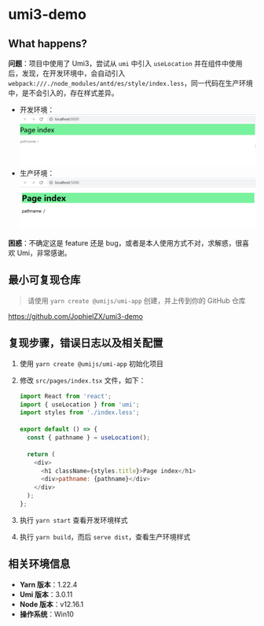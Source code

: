 # umi3-demo

<!--
感谢您向我们反馈问题，为了高效的解决问题，我们期望你能提供以下信息：
-->

## What happens?

<!-- 清晰的描述下遇到的问题。-->

**问题**：项目中使用了 Umi3，尝试从 `umi` 中引入 `useLocation` 并在组件中使用后，发现，在开发环境中，会自动引入 `webpack:///./node_modules/antd/es/style/index.less`，同一代码在生产环境中，是不会引入的，存在样式差异。

- 开发环境：
![dev](docs/dev.PNG)
- 生产环境：
![prod](docs/prod.PNG)

**困惑**：不确定这是 feature 还是 bug，或者是本人使用方式不对，求解惑，很喜欢 Umi，非常感谢。

## 最小可复现仓库

> 请使用 `yarn create @umijs/umi-app` 创建，并上传到你的 GitHub 仓库

<!-- 为节约大家的时间，无复现步骤的 ISSUE 会被关闭，提供之后再 REOPEN -->
<!-- https://github.com/YOUR_REPOSITORY_URL -->
https://github.com/JophielZX/umi3-demo

## 复现步骤，错误日志以及相关配置

<!-- 请提供复现步骤，错误日志以及相关配置 -->
<!-- 可以尝试不要锁版本，重新安装依赖试试先 -->

1. 使用 `yarn create @umijs/umi-app` 初始化项目
2. 修改 `src/pages/index.tsx` 文件，如下：

    ```js
    import React from 'react';
    import { useLocation } from 'umi';
    import styles from './index.less';

    export default () => {
      const { pathname } = useLocation();

      return (
        <div>
          <h1 className={styles.title}>Page index</h1>
          <div>pathname: {pathname}</div>
        </div>
      );
    };
    ```

3. 执行 `yarn start` 查看开发环境样式
4. 执行 `yarn build`，而后 `serve dist`，查看生产环境样式

## 相关环境信息

- **Yarn 版本**：1.22.4
- **Umi 版本**：3.0.11
- **Node 版本**：v12.16.1
- **操作系统**：Win10
